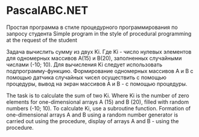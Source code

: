 # PascalABC.NET
Простая программа в стиле процедурного программирования по запросу студента
Simple program in the style of procedural programming at the request of the student

Задача вычислить сумму из двух Ki. Где Ki - число нулевых элементов для одномерных массивов А(15) и В(20), заполненных случайными числами (-10; 10).
Для вычисления Ki следует использовать подпрограмму-функцию. 
Формирование одномерных массивов А и В с помощью датчика случайных чисел осуществить с помощью процедуры, 
вывод на экран массивов А и В - с помощью процедуры.

The task is to calculate the sum of two Ki. Where Ki is the number of zero elements for one-dimensional arrays A (15) and B (20), filled with random numbers (-10; 10). 
To calculate Ki, use a subroutine function. Formation of one-dimensional arrays A and B using a random number generator is carried out using the procedure, 
display of arrays A and B - using the procedure.
